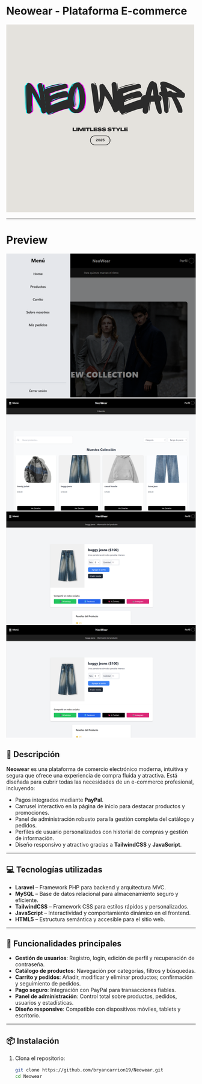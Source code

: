 # Neowear - Plataforma E-commerce

![Neowear Logo](1.png) <!-- opcional, si tienes logo -->

---

# Preview

![Neowear preview](preview.png)
![Neowear preview](preview2.png)
![Neowear preview](preview3.png)
![Neowear preview](preview4.png)

## 🚀 Descripción

**Neowear** es una plataforma de comercio electrónico moderna, intuitiva y segura que ofrece una experiencia de compra fluida y atractiva. Está diseñada para cubrir todas las necesidades de un e-commerce profesional, incluyendo:

-   Pagos integrados mediante **PayPal**.
-   Carrusel interactivo en la página de inicio para destacar productos y promociones.
-   Panel de administración robusto para la gestión completa del catálogo y pedidos.
-   Perfiles de usuario personalizados con historial de compras y gestión de información.
-   Diseño responsivo y atractivo gracias a **TailwindCSS** y **JavaScript**.

---

## 💻 Tecnologías utilizadas

-   **Laravel** – Framework PHP para backend y arquitectura MVC.
-   **MySQL** – Base de datos relacional para almacenamiento seguro y eficiente.
-   **TailwindCSS** – Framework CSS para estilos rápidos y personalizados.
-   **JavaScript** – Interactividad y comportamiento dinámico en el frontend.
-   **HTML5** – Estructura semántica y accesible para el sitio web.

---

## 🎯 Funcionalidades principales

-   **Gestión de usuarios**: Registro, login, edición de perfil y recuperación de contraseña.
-   **Catálogo de productos**: Navegación por categorías, filtros y búsquedas.
-   **Carrito y pedidos**: Añadir, modificar y eliminar productos; confirmación y seguimiento de pedidos.
-   **Pago seguro**: Integración con PayPal para transacciones fiables.
-   **Panel de administración**: Control total sobre productos, pedidos, usuarios y estadísticas.
-   **Diseño responsive**: Compatible con dispositivos móviles, tablets y escritorio.

---

## 📦 Instalación

1. Clona el repositorio:
    ```bash
    git clone https://github.com/bryancarrion19/Neowear.git
    cd Neowear
    ```
